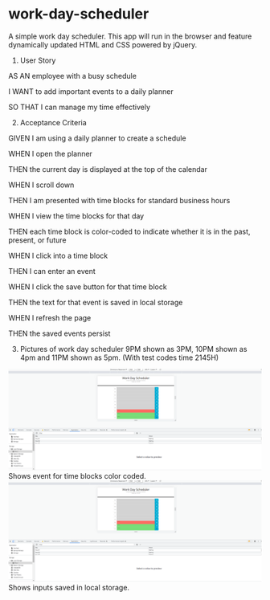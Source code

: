 # work-day-scheduler

A simple work day scheduler. This app will run in the browser and feature dynamically updated HTML and CSS powered by jQuery.

1. User Story

AS AN employee with a busy schedule

I WANT to add important events to a daily planner

SO THAT I can manage my time effectively

2. Acceptance Criteria

GIVEN I am using a daily planner to create a schedule

WHEN I open the planner

THEN the current day is displayed at the top of the calendar

WHEN I scroll down

THEN I am presented with time blocks for standard business hours

WHEN I view the time blocks for that day

THEN each time block is color-coded to indicate whether it is in the past, present, or future

WHEN I click into a time block

THEN I can enter an event

WHEN I click the save button for that time block

THEN the text for that event is saved in local storage

WHEN I refresh the page

THEN the saved events persist

3. Pictures of work day scheduler 9PM shown as 3PM, 10PM shown as 4pm and 11PM shown as 5pm. (With test codes time 2145H)

<img src="assets/images/image2.png" title="First image">
Shows event for time blocks color coded.

<img src="assets/images/image2.png" title="Second image">
Shows inputs saved in local storage.